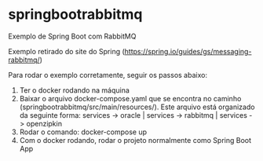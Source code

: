 # springbootrabbitmq

Exemplo de Spring Boot com RabbitMQ

Exemplo retirado do site do Spring (https://spring.io/guides/gs/messaging-rabbitmq/)

Para rodar o exemplo corretamente, seguir os passos abaixo:

1. Ter o docker rodando na máquina
2. Baixar o arquivo docker-compose.yaml que se encontra no caminho (springbootrabbitmq/src/main/resources/). Este arquivo está organizado da seguinte forma: services -> oracle | services -> rabbitmq | services -> openzipkin
3. Rodar o comando: docker-compose up
4. Com o docker rodando, rodar o projeto normalmente como Spring Boot App
	 
